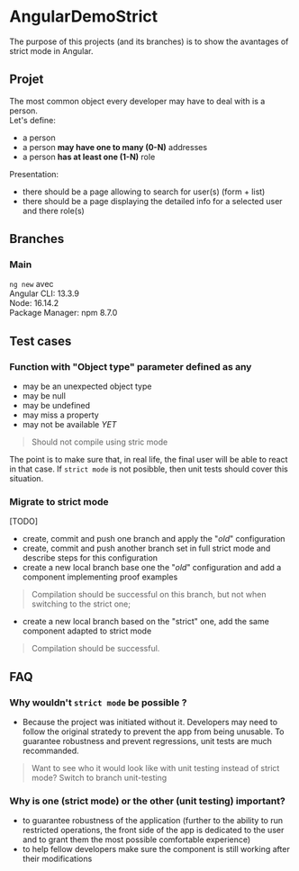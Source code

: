 # AngularDemoStrict

The purpose of this projects (and its branches) is to show the avantages of strict mode in Angular.  
## Projet  
The most common object every developer may have to deal with is a person.  
Let's define: 
- a person
- a person **may have one to many (0-N)** addresses  
- a person **has at least one (1-N)** role  

Presentation: 
- there should be a page allowing to search for user(s) (form + list)
- there should be a page displaying the detailed info for a selected user and there role(s)

## Branches
### Main
`ng new` avec  
Angular CLI: 13.3.9  
Node: 16.14.2  
Package Manager: npm 8.7.0  

## Test cases
### Function with "Object type" parameter defined as any
- may be an unexpected object type
- may be null
- may be undefined
- may miss a property  
- may not be available _YET_  

> Should not compile using stric mode  

The point is to make sure that, in real life, the final user will be able to react in that case.
If `strict mode` is not posibble, then unit tests should cover this situation.

### Migrate to strict mode
[TODO] 
- create, commit and push one branch and apply the "*old*" configuration
- create, commit and push another branch set in full strict mode and describe steps for this configuration
- create a new local branch base one the "*old*" configuration and add a component implementing proof examples
> Compilation should be successful on this branch, but not when switching to the strict one;
- create a new local branch based on the "strict" one, add the same component adapted to strict mode
> Compilation should be successful.

## FAQ
### Why wouldn't `strict mode` be possible ?

- Because the project was initiated without it. Developers may need to follow the original stratedy to prevent the app from being unusable. To guarantee robustness and prevent regressions, unit tests are much recommanded.  
> Want to see who it would look like with unit testing instead of strict mode? Switch to branch unit-testing

### Why is one (strict mode) or the other (unit testing) important?  

- to guarantee robustness of the application (further to the ability to run restricted operations, the front side of the app is dedicated to the user and to grant them the most possible comfortable experience)
- to help fellow developers make sure the component is still working after their modifications  

